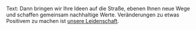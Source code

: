Text: Dann bringen wir Ihre Ideen auf die Straße, ebenen Ihnen neue Wege und schaffen gemeinsam nachhaltige Werte. Veränderungen zu etwas Positivem zu machen ist [unsere Leidenschaft](/about).
